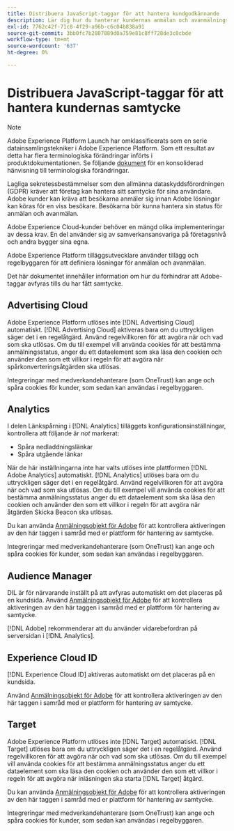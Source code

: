 ```yaml
---
title: Distribuera JavaScript-taggar för att hantera kundgodkännande
description: Lär dig hur du hanterar kundernas anmälan och avanmälningssignaler för olika Adobe-lösningar i Adobe Experience Platform.
exl-id: 7762c42f-71c8-4f29-a96b-c6c04b838a91
source-git-commit: 3bb0fc7b2807889d0a759e81c8ff728de3c0cbde
workflow-type: tm+mt
source-wordcount: '637'
ht-degree: 0%

---
```


# Distribuera JavaScript-taggar för att hantera kundernas samtycke

>[!NOTE]
>
>Adobe Experience Platform Launch har omklassificerats som en serie datainsamlingstekniker i Adobe Experience Platform. Som ett resultat av detta har flera terminologiska förändringar införts i produktdokumentationen. Se följande [dokument](../../term-updates.md) för en konsoliderad hänvisning till terminologiska förändringar.

Lagliga sekretessbestämmelser som den allmänna dataskyddsförordningen (GDPR) kräver att företag kan hantera sitt samtycke för sina användare. Adobe kunder kan kräva att besökarna anmäler sig innan Adobe lösningar kan köras för en viss besökare. Besökarna bör kunna hantera sin status för anmälan och avanmälan.

Adobe Experience Cloud-kunder behöver en mängd olika implementeringar av dessa krav. En del använder sig av samverkansansvariga på företagsnivå och andra bygger sina egna.

Adobe Experience Platform tilläggsutvecklare använder tillägg och regelbyggaren för att definiera lösningar för anmälan och avanmälan.

Det här dokumentet innehåller information om hur du förhindrar att Adobe-taggar avfyras tills du har fått samtycke.

## Advertising Cloud

Adobe Experience Platform utlöses inte [!DNL Advertising Cloud] automatiskt. [!DNL Advertising Cloud] aktiveras bara om du uttryckligen säger det i en regelåtgärd. Använd regelvillkoren för att avgöra när och vad som ska utlösas. Om du till exempel vill använda cookies för att bestämma anmälningsstatus, anger du ett dataelement som ska läsa den cookien och använder den som ett villkor i regeln för att avgöra när spårkonverteringsåtgärden ska utlösas.

Integreringar med medverkandehanterare (som OneTrust) kan ange och spåra cookies för kunder, som sedan kan användas i regelbyggaren.

## Analytics 

I delen Länkspårning i [!DNL Analytics] tilläggets konfigurationsinställningar, kontrollera att följande är *not* markerat:

* Spåra nedladdningslänkar
* Spåra utgående länkar

När de här inställningarna inte har valts utlöses inte plattformen [!DNL Adobe Analytics] automatiskt. [!DNL Analytics] utlöses bara om du uttryckligen säger det i en regelåtgärd. Använd regelvillkoren för att avgöra när och vad som ska utlösas. Om du till exempel vill använda cookies för att bestämma anmälningsstatus anger du ett dataelement som ska läsa den cookien och använder den som ett villkor i regeln för att avgöra när åtgärden Skicka Beacon ska utlösas.

Du kan använda [Anmälningsobjekt för Adobe](https://experienceleague.adobe.com/docs/id-service/using/implementation/opt-in-service/optin-overview.html) för att kontrollera aktiveringen av den här taggen i samråd med er plattform för hantering av samtycke.

Integreringar med medverkandehanterare (som OneTrust) kan ange och spåra cookies för kunder, som sedan kan användas i regelbyggaren.

## Audience Manager

DIL är för närvarande inställt på att avfyras automatiskt om det placeras på en kundsida. Använd [Anmälningsobjekt för Adobe](https://experienceleague.adobe.com/docs/id-service/using/implementation/opt-in-service/optin-overview.html) för att kontrollera aktiveringen av den här taggen i samråd med er plattform för hantering av samtycke.

[!DNL Adobe] rekommenderar att du använder vidarebefordran på serversidan i [!DNL Analytics].

## Experience Cloud ID

[!DNL Experience Cloud ID] aktiveras automatiskt om det placeras på en kundsida.

Använd [Anmälningsobjekt för Adobe](https://experienceleague.adobe.com/docs/id-service/using/implementation/opt-in-service/optin-overview.html) för att kontrollera aktiveringen av den här taggen i samråd med er plattform för hantering av samtycke.

## Target

Adobe Experience Platform utlöses inte [!DNL Target] automatiskt. [!DNL Target] utlöses bara om du uttryckligen säger det i en regelåtgärd. Använd regelvillkoren för att avgöra när och vad som ska utlösas. Om du till exempel vill använda cookies för att bestämma anmälningsstatus anger du ett dataelement som ska läsa den cookien och använder den som ett villkor i regeln för att avgöra när inläsningen ska starta [!DNL Target] åtgärd.

Du kan använda [Anmälningsobjekt för Adobe](https://experienceleague.adobe.com/docs/id-service/using/implementation/opt-in-service/optin-overview.html) för att kontrollera aktiveringen av den här taggen i samråd med er plattform för hantering av samtycke.

Integreringar med medverkandehanterare (som OneTrust) kan ange och spåra cookies för kunder, som sedan kan användas i regelbyggaren.

